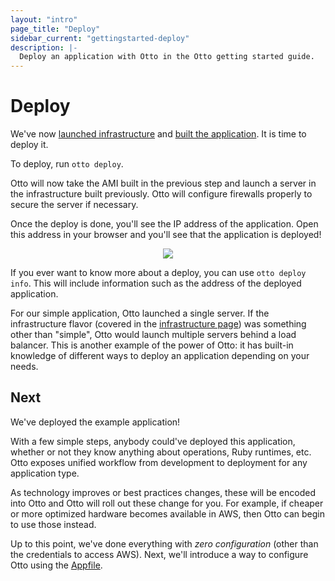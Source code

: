 ```yaml
---
layout: "intro"
page_title: "Deploy"
sidebar_current: "gettingstarted-deploy"
description: |-
  Deploy an application with Otto in the Otto getting started guide.
---
```


# Deploy

We've now [launched infrastructure](/intro/getting-started/infra.html)
and [built the application](/intro/getting-started/build.html). It is time
to deploy it.

To deploy, run `otto deploy`.

Otto will now take the AMI built in the previous step and launch a
server in the infrastructure built previously. Otto will configure firewalls
properly to secure the server if necessary.

Once the deploy is done, you'll see the IP address of the application.
Open this address in your browser and you'll see that the application is
deployed!

<center>
<img src="/assets/images/getting-started/deploy-screenshot.png">
</center>

If you ever want to know more about a deploy, you can use `otto deploy info`.
This will include information such as the address of the deployed application.

For our simple application, Otto launched a single server. If the
infrastructure flavor (covered in the
[infrastructure page](/intro/getting-started/infra.html)) was
something other than "simple", Otto would launch multiple servers
behind a load balancer. This is another example of the power of
Otto: it has built-in knowledge of different ways to deploy an application
depending on your needs.

## Next

We've deployed the example application!

With a few simple steps, anybody could've deployed this application,
whether or not they know anything about operations, Ruby runtimes, etc.
Otto exposes unified workflow from development to deployment for any
application type.

As technology improves or best practices changes, these will be
encoded into Otto and Otto will roll out these change for you. For example,
if cheaper or more optimized hardware becomes available in AWS, then
Otto can begin to use those instead.

Up to this point, we've done everything with _zero configuration_
(other than the credentials to access AWS). Next, we'll introduce
a way to configure Otto using the [Appfile](/intro/getting-started/appfile.html).

